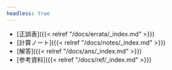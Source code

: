 ```yaml
---
headless: true
---
```


- [正誤表]({{< relref "/docs/errata/_index.md" >}})
- [計算ノート]({{< relref "/docs/notes/_index.md" >}})
- [解答]({{< relref "/docs/ans/_index.md" >}})
- [参考資料]({{< relref "/docs/ref/_index.md" >}})
